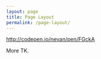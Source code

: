 ```yaml
---
layout: page
title: Page Layout
permalink: /page-layout/
---
```


http://codepen.io/nevan/pen/FGckA

More TK.